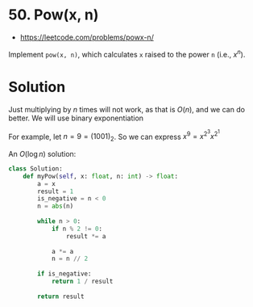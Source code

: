 # 50. Pow(x, n)

- https://leetcode.com/problems/powx-n/

Implement `pow(x, n)`, which calculates `x` raised to the power `n` (i.e., $x^n$).

# Solution

Just multiplying by $n$ times will not work, as that is $O(n)$, and we can do better. We will use binary exponentiation

For example, let $n = 9 = (1001)_2$. So we can express $x^9 = x^{2^3} x^{2^1}$

An $O(\log n)$ solution:

```python
class Solution:
    def myPow(self, x: float, n: int) -> float:
        a = x
        result = 1
        is_negative = n < 0
        n = abs(n)
        
        while n > 0:
            if n % 2 != 0:
                result *= a
                
            a *= a
            n = n // 2
            
        if is_negative:
            return 1 / result
        
        return result
```